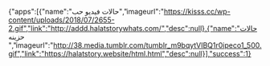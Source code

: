 {"apps":[{"name":"حالات فيديو حب","imageurl":"https://kisss.cc/wp-content/uploads/2018/07/2655-2.gif","link":"http://addd.halatstorywhats.com/","desc":null},{"name":"حالات  حزينه ","imageurl":"http://38.media.tumblr.com/tumblr_m9bqytVIBQ1r0ipeco1_500.gif","link":"https://halatstory.website/html.html","desc":null}],"success":1}
